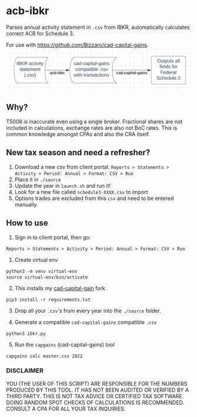 # acb-ibkr

Parses annual activity statement in `.csv` from IBKR, automatically calculates correct ACB for Schedule 3.

For use with https://github.com/Bizzaro/cad-capital-gains.
![](2022-04-11-22-28-54.png)

## Why?
T5008 is inaccurate even using a single broker. Fractional shares are not included in calculations, exchange rates are also not BoC rates. This is common knowledge amongst CPAs and also the CRA itself.

## New tax season and need a refresher?
1. Download a new csv from client portal. 
`Reports > Statements > Activity > Period: Annual > Format: CSV > Run`
2. Place it in `./source`
3. Update the year in `launch.sh` and run it!
4. Look for a new file called `schedule3-XXXX.csv` to import
5. Options trades are excluded from this `csv` and need to be entered manually.

## How to use
1. Sign in to client portal, then go: 
```
Reports > Statements > Activity > Period: Annual > Format: CSV > Run
```

1. Create virtual env 
```
python3 -m venv virtual-env 
source virtual-env/bin/activate
```

2. This installs my [cad-capital-gain](https://github.com/Bizzaro/cad-capital-gains) fork
```
pip3 install -r requirements.txt
```

3. Drop all your `.csv`'s from every year into the `./source` folder.

4. Generate a compatible `cad-capital-gains` compatible `.csv`
```
python3 ibkr.py
```

5. Run the `capgains` (cad-capital-gains) tool
```
capgains calc master.csv 2022
```

### DISCLAIMER
YOU (THE USER OF THIS SCRIPT) ARE RESPONSIBLE FOR THE NUMBERS PRODUCED BY THIS TOOL. IT HAS NOT BEEN AUDITED OR VERIFIED BY A THIRD PARTY. THIS IS NOT TAX ADVICE OR CERTIFIED TAX SOFTWARE. DOING RANDOM SPOT CHECKS OF CALCULATIONS IS RECOMMENDED. CONSULT A CPA FOR ALL YOUR TAX INQUIRIES.
